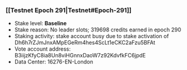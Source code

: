 ### [[Testnet Epoch 291|Testnet#Epoch-291]]
* Stake level: **Baseline**
* Stake reason: No leader slots; 319698 credits earned in epoch 290
* Staking activity: stake account busy due to stake activation of Dh6h7rZJmJnxAMpEGeRm4hes4ScLt1eCKC2aFzu5BFAt
* Vote account address: B3iijzKfyC8ia8Un8viHGnnxDaoW7z92KdvfkFC6jpdE
* Data Center: 16276-EN-London